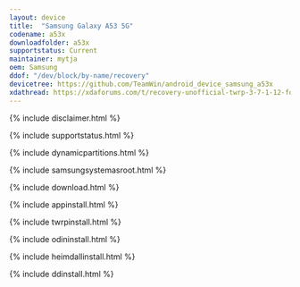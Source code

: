 ```yaml
---
layout: device
title:  "Samsung Galaxy A53 5G"
codename: a53x
downloadfolder: a53x
supportstatus: Current
maintainer: mytja
oem: Samsung
ddof: "/dev/block/by-name/recovery"
devicetree: https://github.com/TeamWin/android_device_samsung_a53x
xdathread: https://xdaforums.com/t/recovery-unofficial-twrp-3-7-1-12-for-galaxy-a53-5g.4680051/
---
```


{% include disclaimer.html %}

{% include supportstatus.html %}

{% include dynamicpartitions.html %}

{% include samsungsystemasroot.html %}

{% include download.html %}

{% include appinstall.html %}

{% include twrpinstall.html %}

{% include odininstall.html %}

{% include heimdallinstall.html %}

{% include ddinstall.html %}
